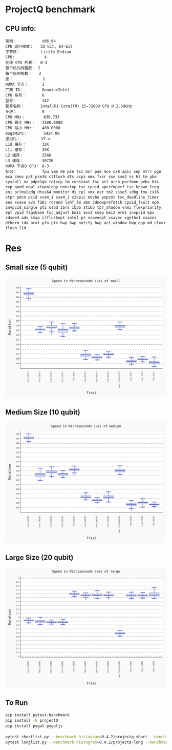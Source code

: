 # ProjectQ benchmark
## CPU info:
```
架构：           x86_64
CPU 运行模式：   32-bit, 64-bit
字节序：         Little Endian
CPU:             4
在线 CPU 列表：  0-3
每个核的线程数： 2
每个座的核数：   2
座：             1
NUMA 节点：      1
厂商 ID：        GenuineIntel
CPU 系列：       6
型号：           142
型号名称：       Intel(R) Core(TM) i5-7200U CPU @ 2.50GHz
步进：           9
CPU MHz：        830.733
CPU 最大 MHz：   3100.0000
CPU 最小 MHz：   400.0000
BogoMIPS：       5424.00
虚拟化：         VT-x
L1d 缓存：       32K
L1i 缓存：       32K
L2 缓存：        256K
L3 缓存：        3072K
NUMA 节点0 CPU： 0-3
标记：           fpu vme de pse tsc msr pae mce cx8 apic sep mtrr pge mca cmov pat pse36 clflush dts acpi mmx fxsr sse sse2 ss ht tm pbe syscall nx pdpe1gb rdtscp lm constant_tsc art arch_perfmon pebs bts rep_good nopl xtopology nonstop_tsc cpuid aperfmperf tsc_known_freq pni pclmulqdq dtes64 monitor ds_cpl vmx est tm2 ssse3 sdbg fma cx16 xtpr pdcm pcid sse4_1 sse4_2 x2apic movbe popcnt tsc_deadline_timer aes xsave avx f16c rdrand lahf_lm abm 3dnowprefetch cpuid_fault epb invpcid_single pti ssbd ibrs ibpb stibp tpr_shadow vnmi flexpriority ept vpid fsgsbase tsc_adjust bmi1 avx2 smep bmi2 erms invpcid mpx rdseed adx smap clflushopt intel_pt xsaveopt xsavec xgetbv1 xsaves dtherm ida arat pln pts hwp hwp_notify hwp_act_window hwp_epp md_clear flush_l1d
```

# Res
## Small size (5 qubit)
![projectq-small](0.4.2/projectq-small.svg)

## Medium Size (10 qubit)

![projectq-small](0.4.2/projectq-medium.svg)

## Large Size (20 qubit)

![projectq-small](0.4.2/projectq-large.svg)


## To Run
```bash
pip install pytest-benchmark
pip install -U projectQ
pip install pygal pygaljs

pytest shortlist.py --benchmark-histogram=0.4.2/projectq-short --benchmark-sort=name
pytest longlist.py --benchmark-histogram=0.4.2/projectq-long --benchmark-sort=name
```
